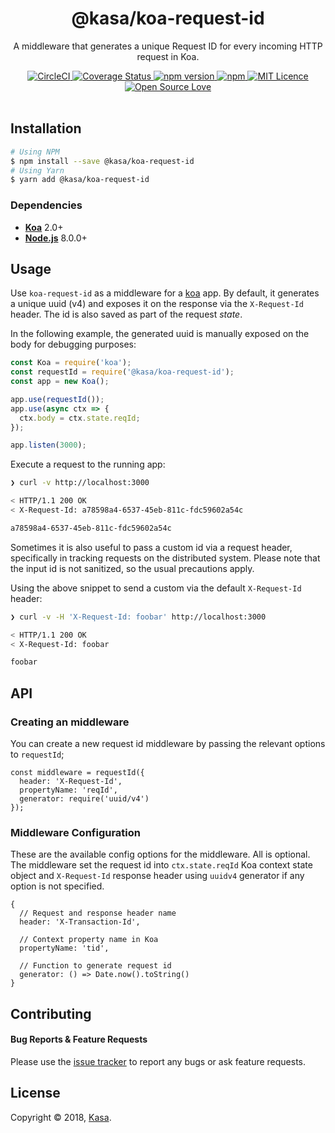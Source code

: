 <div align="center">
  <h1>@kasa/koa-request-id</h1>
</div>

<p align="center">
  A middleware that generates a unique Request ID for every incoming HTTP request in Koa.
</p>

<div align="center">
  <a href="https://circleci.com/gh/kasa-network/koa-request-id">
    <img alt="CircleCI" src="https://circleci.com/gh/kasa-network/koa-request-id.svg?style=shield" />
  </a>
  <a href="https://coveralls.io/github/kasa-network/koa-request-id">
    <img src="https://coveralls.io/repos/github/kasa-network/koa-request-id/badge.svg" alt='Coverage Status' />
  </a>
  <a href="https://badge.fury.io/js/@kasa/koa-request-id">
    <img alt="npm version" src="https://img.shields.io/npm/v/@kasa/koa-request-id.svg" />
  </a>
  <a href="https://david-dm.org/kasa-network/koa-request-id">
    <img alt="npm" src="https://img.shields.io/david/kasa-network/koa-request-id.svg?style=flat-square" />
  </a>
  <a href="https://opensource.org/licenses/mit-license.php">
    <img alt="MIT Licence" src="https://badges.frapsoft.com/os/mit/mit.svg?v=103" />
  </a>
  <a href="https://github.com/ellerbrock/open-source-badge/">
    <img alt="Open Source Love" src="https://badges.frapsoft.com/os/v1/open-source.svg?v=103" />
  </a>
</div>

<br />


## Installation

```bash
# Using NPM
$ npm install --save @kasa/koa-request-id
# Using Yarn
$ yarn add @kasa/koa-request-id
```


### Dependencies

- [**Koa**](https://github.com/koajs/koa) 2.0+
- [**Node.js**](https://nodejs.org) 8.0.0+


## Usage

Use `koa-request-id` as a middleware for a [koa](https://github.com/koajs/koa) app. By default, it generates a unique uuid (v4) and exposes it on the response via the `X-Request-Id` header. The id is also saved as part of the request *state*.

In the following example, the generated uuid is manually exposed on the body for debugging purposes:

```js
const Koa = require('koa');
const requestId = require('@kasa/koa-request-id');
const app = new Koa();

app.use(requestId());
app.use(async ctx => {
  ctx.body = ctx.state.reqId;
});

app.listen(3000);
```

Execute a request to the running app:

```bash
❯ curl -v http://localhost:3000

< HTTP/1.1 200 OK
< X-Request-Id: a78598a4-6537-45eb-811c-fdc59602a54c

a78598a4-6537-45eb-811c-fdc59602a54c
```

Sometimes it is also useful to pass a custom id via a request header, specifically in tracking requests on the distributed system. Please note that the input id is not sanitized, so the usual precautions apply.

Using the above snippet to send a custom via the default `X-Request-Id` header:

```bash
❯ curl -v -H 'X-Request-Id: foobar' http://localhost:3000

< HTTP/1.1 200 OK
< X-Request-Id: foobar

foobar
```


## API

### Creating an middleware

You can create a new request id middleware by passing the relevant options to `requestId`;

```node
const middleware = requestId({
  header: 'X-Request-Id',
  propertyName: 'reqId',
  generator: require('uuid/v4')
});
```

### Middleware Configuration

These are the available config options for the middleware. All is optional. The middleware set the request id into `ctx.state.reqId` Koa context state object and `X-Request-Id` response header using `uuidv4` generator if any option is not specified.

```node
{
  // Request and response header name
  header: 'X-Transaction-Id',

  // Context property name in Koa
  propertyName: 'tid',

  // Function to generate request id
  generator: () => Date.now().toString()
}
```


## Contributing

#### Bug Reports & Feature Requests

Please use the [issue tracker](https://github.com/kasa-network/koa-request-id/issues) to report any bugs or ask feature requests.


## License

Copyright © 2018, [Kasa](http://www.kasa.network).
